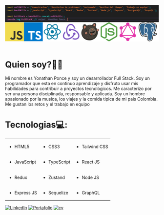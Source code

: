 <div>
    <img src="./img_github.png" />
    <div align=left>
        <br>
        <p align=justify>
            <strong><h1>Quien soy?👨‍💼</h1></strong>
            Mi nombre es Yonathan Ponce y soy un desarrollador Full Stack. Soy un programador que esta en continuo aprendizaje y disfruto usar mis habilidades para contribuir a proyectos tecnológicos. Me caracterizo por ser una persona disciplinada, responsable y aplicada. Soy un hombre apasionado por la musica, los viajes y la comida tipica de mi pais Colombia. Me gustan los retos y el trabajo en equipo
        </p>
        <strong><h1>Tecnologias💻:</h1></strong>
              <table>
            <tr>
                <td><ul><li>HTML5</li></ul></td>
                <td><ul><li>CSS3</li></ul></td>
                <td><ul><li>Tailwind CSS</li></ul></td>
            </tr>
            <tr>
                <td><ul><li>JavaScript</li></ul></td>
                <td><ul><li>TypeScript</li></ul></td>
                <td><ul><li>React JS</li></ul></td>
            </tr>
            <tr>
                <td><ul><li>Redux</li></ul></td>
                <td><ul><li>Zustand</li></ul></td>
                <td><ul><li>Node JS</li></ul></td>
            </tr>
            <tr>
                <td><ul><li>Express JS</li></ul></td>
                <td><ul><li>Sequelize</li></ul></td>
                <td><ul><li>GraphQL</li></ul></td>
            </tr>
        </table>
    </div>
    <div>
        <a href="https://www.linkedin.com/in/yonathan-ponce/" target="_blank"><img src="https://img.shields.io/badge/Linkedin-0077b5?style=flat&logo=linkedin" alt="LinkedIn" /></a>
        <a href="https://portafolioponce-yonathans-projects-5c89baad.vercel.app/" target="_blank"><img src="https://img.shields.io/badge/Portafolio-8A2BE2" alt="Portafolio" /></a>
        <a href="https://lc.cx/3lrpkW" target="_blank"><img src="https://img.shields.io/badge/Hoja%20de%20vida-16B144" alt="cv" /></a>
    </div>
</div>
